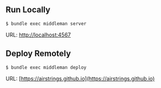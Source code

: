 ## Run Locally

```
$ bundle exec middleman server
```

URL: [http://localhost:4567](http://localhost:4567)

## Deploy Remotely

```
$ bundle exec middleman deploy
```

URL: [https://airstrings.github.io](https://airstrings.github.io)
